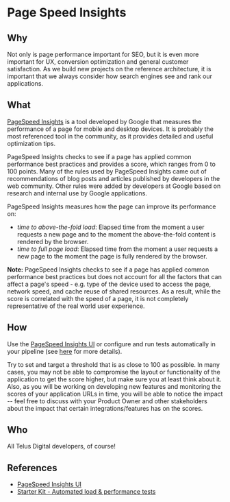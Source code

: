 # Page Speed Insights

## Why

Not only is page performance important for SEO, but it is even more important for UX, conversion optimization and general customer satisfaction. 
As we build new projects on the reference architecture, it is important that we always consider how search engines see and rank our applications. 

## What

[PageSpeed Insights](https://developers.google.com/speed/pagespeed/insights/) is a tool developed by Google that measures the performance of a page for mobile and desktop devices. It is probably the most referenced tool in the community, as it provides detailed and useful optimization tips. 

PageSpeed Insights checks to see if a page has applied common performance best practices and provides a score, which ranges from 0 to 100 points. Many of the rules used by PageSpeed Insights came out of recommendations of blog posts and articles published by developers in the web community. Other rules were added by developers at Google based on research and internal use by Google applications.

PageSpeed Insights measures how the page can improve its performance on:

- *time to above-the-fold load*: Elapsed time from the moment a user requests a new page and to the moment the above-the-fold content is rendered by the browser.
- *time to full page load*: Elapsed time from the moment a user requests a new page to the moment the page is fully rendered by the browser.

**Note:** PageSpeed Insights checks to see if a page has applied common performance best practices but does not account for all the factors that can affect a page's speed - e.g. type of the device used to access the page, network speed, and cache reuse of shared resources. As a result, while the score is correlated with the speed of a page, it is not completely representative of the real world user experience.

## How

Use the [PageSpeed Insights UI](https://developers.google.com/speed/pagespeed/insights/) or configure and run tests automatically in your pipeline (see [here](https://github.com/telusdigital/telus-isomorphic-starter-kit/tree/master/load-test) for more details).

Try to set and target a threshold that is as close to 100 as possible. In many cases, you may not be able to compromise the layout or functionality of the application to get the score higher, but make sure you at least think about it.
Also, as you will be working on developing new features and monitoring the scores of your application URLs in time, you will be able to notice the impact -- feel free to discuss with your Product Owner and other stakeholders about the impact that certain integrations/features has on the scores.

## Who

All Telus Digital developers, of course! 

## References

- [PageSpeed Insights UI](https://developers.google.com/speed/pagespeed/insights/)
- [Starter Kit - Automated load & performance tests](https://github.com/telusdigital/telus-isomorphic-starter-kit/tree/master/load-test)

